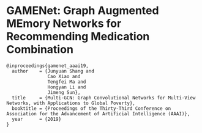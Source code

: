 # GAMENet: Graph Augmented MEmory Networks for Recommending Medication Combination

```
@inproceedings{gamenet_aaai19,
  author    = {Junyuan Shang and
               Cao Xiao and
               Tengfei Ma and
               Hongyan Li and
               Jimeng Sun},
  title     = {Multi-GCN: Graph Convolutional Networks for Multi-View Networks, with Applications to Global Poverty},
  booktitle = {Proceedings of the Thirty-Third Conference on Association for the Advancement of Artificial Intelligence (AAAI)},
  year      = {2019}
}
```
